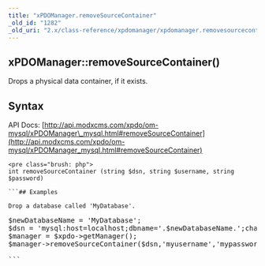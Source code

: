 ```yaml
---
title: "xPDOManager.removeSourceContainer"
_old_id: "1282"
_old_uri: "2.x/class-reference/xpdomanager/xpdomanager.removesourcecontainer"
---
```


## xPDOManager::removeSourceContainer()

Drops a physical data container, if it exists.

## Syntax

API Docs: [http://api.modxcms.com/xpdo/om-mysql/xPDOManager\_mysql.html#removeSourceContainer](http://api.modxcms.com/xpdo/om-mysql/xPDOManager_mysql.html#removeSourceContainer)

```
<pre class="brush: php">
int removeSourceContainer (string $dsn, string $username, string $password)

```## Examples

Drop a database called 'MyDatabase'.

```
<pre class="brush: php">
$newDatabaseName = 'MyDatabase';
$dsn = 'mysql:host=localhost;dbname='.$newDatabaseName.';charset=utf8';
$manager = $xpdo->getManager();
$manager->removeSourceContainer($dsn,'myusername','mypassword');

```
